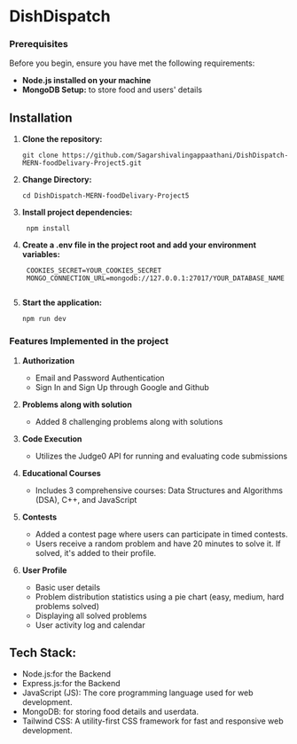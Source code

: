 # DishDispatch

### Prerequisites
Before you begin, ensure you have met the following requirements:

- **Node.js installed on your machine**
- **MongoDB Setup:** to store food and users' details

## Installation

1. **Clone the repository:**

   ```
   git clone https://github.com/Sagarshivalingappaathani/DishDispatch-MERN-foodDelivary-Project5.git
   ```
2. **Change Directory:**

   ```
   cd DishDispatch-MERN-foodDelivary-Project5
   ```
3. **Install project dependencies:**

   ```
    npm install
   ```
4. **Create a .env file in the project root and add your environment variables:**
   ```
    COOKIES_SECRET=YOUR_COOKIES_SECRET
    MONGO_CONNECTION_URL=mongodb://127.0.0.1:27017/YOUR_DATABASE_NAME


5. **Start the application:**

   ```
   npm run dev
   ```
   
### Features Implemented in the project 

1. **Authorization**
   - Email and Password Authentication
   - Sign In and Sign Up through Google and Github

2. **Problems along with solution**
   - Added 8 challenging problems along with solutions

3. **Code Execution**
   - Utilizes the Judge0 API for running and evaluating code submissions

4. **Educational Courses**
   - Includes 3 comprehensive courses: Data Structures and Algorithms (DSA), C++, and JavaScript

5. **Contests**
   - Added a contest page where users can participate in timed contests.
   - Users receive a random problem and have 20 minutes to solve it. If solved, it's added to their profile.

6. **User Profile**
   - Basic user details
   - Problem distribution statistics using a pie chart (easy, medium, hard problems solved)
   - Displaying all solved problems
   - User activity log and calendar
  


## Tech Stack:

- Node.js:for the Backend
- Express.js:for the Backend
- JavaScript (JS): The core programming language used for web development.
- MongoDB: for storing food details and userdata.
- Tailwind CSS: A utility-first CSS framework for fast and responsive web development.


<br>



